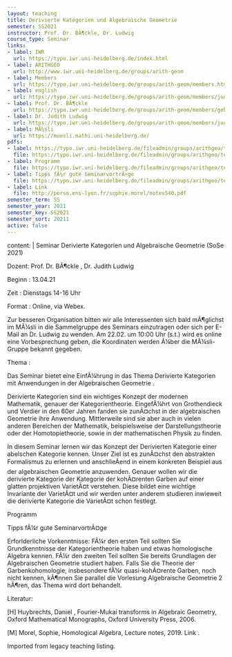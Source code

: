 ```yaml
---
layout: teaching
title: Derivierte Kategorien und Algebraische Geometrie
semester: SS2021
instructor: Prof. Dr. BÃ¶ckle, Dr. Ludwig
course_type: Seminar
links:
- label: IWR
  url: https://typo.iwr.uni-heidelberg.de/index.html
- label: ARITHGEO
  url: http://www.iwr.uni-heidelberg.de/groups/arith-geom
- label: Members
  url: https://typo.iwr.uni-heidelberg.de/groups/arith-geom/members.html
- label: english
  url: https://typo.iwr.uni-heidelberg.de/groups/arith-geom/members/judith-ludwig/derivierte-kategorien.html
- label: Prof. Dr. BÃ¶ckle
  url: https://typo.iwr.uni-heidelberg.de/groups/arith-geom/members/gebhard-boeckle.html
- label: Dr. Judith Ludwig
  url: https://typo.iwr.uni-heidelberg.de/groups/arith-geom/members/judith-ludwig.html
- label: MÃ¼sli
  url: https://muesli.mathi.uni-heidelberg.de/
pdfs:
- label: https://typo.iwr.uni-heidelberg.de/fileadmin/groups/arithgeo/templates/data/Judith_Ludwig/Derivierte_Kategorien/H.pdf
  file: https://typo.iwr.uni-heidelberg.de/fileadmin/groups/arithgeo/templates/data/Judith_Ludwig/Derivierte_Kategorien/H.pdf
- label: Programm
  file: https://typo.iwr.uni-heidelberg.de/fileadmin/groups/arithgeo/templates/data/Judith_Ludwig/Derivierte_Kategorien/Programm_Derivierte_Kategorien.pdf
- label: Tipps fÃ¼r gute SeminarvortrÃ¤ge
  file: https://typo.iwr.uni-heidelberg.de/fileadmin/groups/arithgeo/templates/data/Judith_Ludwig/Elliptische_Kurven/Tipps.pdf
- label: Link
  file: http://perso.ens-lyon.fr/sophie.morel/notes540.pdf
semester_term: SS
semester_year: 2021
semester_key: SS2021
semester_sort: 20211
active: false
---
```

content: |
  Seminar Derivierte Kategorien und Algebraische Geometrie (SoSe 2021)
  
  Dozent: Prof. Dr. BÃ¶ckle , Dr. Judith Ludwig
  
  Beginn : 13.04.21
  
  Zeit : Dienstags 14-16 Uhr
  
  Format : Online, via Webex.
  
  Zur besseren Organisation bitten wir alle Interessenten sich bald mÃ¶glichst im MÃ¼sli in die Sammelgruppe des Seminars einzutragen oder sich per E-Mail an Dr. Ludwig zu wenden. Am 22.02. um 10:00 Uhr (s.t.) wird es online eine Vorbesprechung geben, die Koordinaten werden Ã¼ber die MÃ¼sli-Gruppe bekannt gegeben.
  
  Thema :
  
  Das Seminar bietet eine EinfÃ¼hrung in das Thema Derivierte Kategorien mit Anwendungen in der Algebraischen Geometrie .
  
  Derivierte Kategorien sind ein wichtiges Konzept der modernen Mathematik, genauer der Kategorientheorie. EingefÃ¼hrt von Grothendieck und Verdier in den 60er Jahren fanden sie zunÃ¤chst in der algebraischen Geometrie ihre Anwendung. Mittlerweile sind sie aber auch in vielen anderen Bereichen der Mathematik, beispielsweise der Darstellungstheorie oder der Homotopietheorie, sowie in der mathematischen Physik zu finden.
  
  In diesem Seminar lernen wir das Konzept der Derivierten Kategorie einer abelschen Kategorie kennen. Unser Ziel ist es zunÃ¤chst den abstrakten Formalismus zu erlernen und anschlieÃend in einem konkreten Beispiel aus der algebraischen Geometrie anzuwenden. Genauer wollen wir die derivierte Kategorie der Kategorie der kohÃ¤renten Garben auf einer glatten projektiven VarietÃ¤t verstehen. Diese bildet eine wichtige Invariante der VarietÃ¤t und wir werden unter anderem studieren inwieweit die derivierte Kategorie die VarietÃ¤t schon festlegt.
  
  Programm
  
  Tipps fÃ¼r gute SeminarvortrÃ¤ge
  
  Erforlderliche Vorkenntnisse: FÃ¼r den ersten Teil sollten Sie Grundkenntnisse der Kategorientheorie haben und etwas homologische Algebra kennen. FÃ¼r den zweiten Teil sollten Sie bereits Grundlagen der Algebraischen Geometrie studiert haben. Falls Sie die Theorie der Garbenkohomologie, insbesondere fÃ¼r quasi-kohÃ¤rente Garben, noch nicht kennen, kÃ¶nnen Sie parallel die Vorlesung Algebraische Geometrie 2 hÃ¶ren, das Thema wird dort behandelt.
  
  Literatur:
  
  [H] Huybrechts, Daniel , Fourier-Mukai transforms in Algebraic Geometry, Oxford Mathematical Monographs, Oxford University Press, 2006.
  
  [M] Morel, Sophie, Homological Algebra, Lecture notes, 2019. Link .

Imported from legacy teaching listing.

